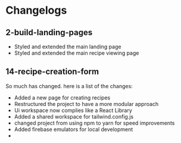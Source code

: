 # Changelogs

## 2-build-landing-pages

- Styled and extended the main landing page
- Styled and extended the main recipe viewing page
<!-- - created a new page for Sweet recipes
- created a new page for Savory recipes -->

## 14-recipe-creation-form

So much has changed. here is a list of the changes:

- Added a new page for creating recipes
- Restructured the project to have a more modular approach
- Ui workspace now complies like a React Library
- Added a shared workspace for tailwind.config.js
- changed project from using npm to yarn for speed improvements
- Added firebase emulators for local development
-
